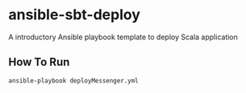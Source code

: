 # ansible-sbt-deploy
A introductory Ansible playbook template to deploy Scala application

## How To Run  
```{r, engine='bash', count_lines}
ansible-playbook deployMessenger.yml 
```